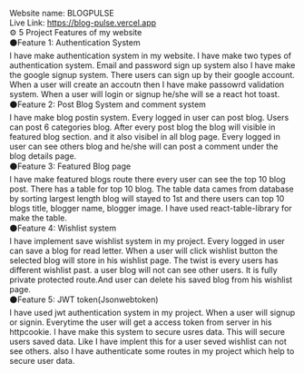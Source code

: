 Website name: BLOGPULSE
<br />
Live Link: https://blog-pulse.vercel.app
<br />
⚙ 5 Project Features of my website
</br>
⚫Feature 1: Authentication System
<br />
I have make authentication system in my website. I have make two types of authentication system. Email and password sign up system also I have make the google signup system. There users can sign up by their google account. When a user will create an accoutn then I have make passowrd validation system. When a user will login or signup he/she will se a react hot toast.
<br />
⚫Feature 2: Post Blog System and comment system
<br />
I have make blog postin system. Every logged in user can post blog. Users can post 6 categories blog. After every post blog the blog will visible in featured blog section. and it also visibel in all blog page. Every logged in user can see others blog and he/she will can post a comment under the blog details page.
 <br />
⚫Feature 3: Featured Blog page
<br />
I have make featured blogs route there every user can see the top 10 blog post. There has a table for top 10 blog. The table data cames from database by sorting largest length blog will stayed to 1st and there users can top 10 blogs title, blogger name, blogger image. I have used react-table-library for make the table.
<br />
⚫Feature 4: Wishlist system
<br />
I have implement save wishlist system in my project. Every logged in user can save a blog for read letter. When a user will click wishlist button the selected blog will store in his wishlist page. The twist is every users has different wishlist past. a user blog will not can see other users. It is fully private protected route.And user can delete his saved blog from his wishlist page.
<br />
⚫Feature 5: JWT token(Jsonwebtoken)
<br />
I have used jwt authentication system in my project. When a user will signup or signin. Everytime the user will get a access token from server in his httpcookie. I have make this system to secure usres data. This will secure users saved data. Like I have implent this for a user seved wishlist can not see others. also I have authenticate some routes in my project which help to secure user data.

